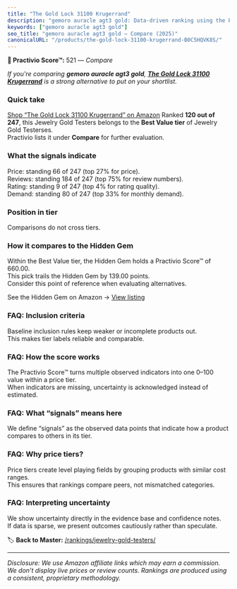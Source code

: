 ```yaml
---
title: "The Gold Lock 31100 Krugerrand"
description: "gemoro auracle agt3 gold: Data-driven ranking using the Practivio Score™. Positioned by quality, value, demand, findability, momentum."
keywords: ["gemoro auracle agt3 gold"]
seo_title: "gemoro auracle agt3 gold — Compare (2025)"
canonicalURL: "/products/the-gold-lock-31100-krugerrand-B0C5HQVK8S/"
---
```


**🛒 Practivio Score™:** 521 — _Compare_


*If you're comparing **gemoro auracle agt3 gold**, **[The Gold Lock 31100 Krugerrand](https://www.amazon.com/dp/B0C5HQVK8S?tag=practivio-20)** is a strong alternative to put on your shortlist.*
### Quick take
[Shop “The Gold Lock 31100 Krugerrand” on Amazon](https://www.amazon.com/dp/B0C5HQVK8S?tag=practivio-20)
Ranked **120 out of 247**, this Jewelry Gold Testers belongs to the **Best Value tier** of Jewelry Gold Testerses.  
Practivio lists it under **Compare** for further evaluation.

### What the signals indicate
Price: standing 66 of 247 (top 27% for price).  
Reviews: standing 184 of 247 (top 75% for review numbers).  
Rating: standing 9 of 247 (top 4% for rating quality).  
Demand: standing 80 of 247 (top 33% for monthly demand).

### Position in tier
Comparisons do not cross tiers.

### How it compares to the Hidden Gem
Within the Best Value tier, the Hidden Gem holds a Practivio Score™ of 660.00.  
This pick trails the Hidden Gem by 139.00 points.  
Consider this point of reference when evaluating alternatives.  

See the Hidden Gem on Amazon → [View listing](https://www.amazon.com/dp/B0CHKLZ7PJ?tag=practivio-20)

### FAQ: Inclusion criteria
Baseline inclusion rules keep weaker or incomplete products out.  
This makes tier labels reliable and comparable.

### FAQ: How the score works
The Practivio Score™ turns multiple observed indicators into one 0–100 value within a price tier.  
When indicators are missing, uncertainty is acknowledged instead of estimated.

### FAQ: What “signals” means here
We define “signals” as the observed data points that indicate how a product compares to others in its tier.

### FAQ: Why price tiers?
Price tiers create level playing fields by grouping products with similar cost ranges.  
This ensures that rankings compare peers, not mismatched categories.

### FAQ: Interpreting uncertainty
We show uncertainty directly in the evidence base and confidence notes.  
If data is sparse, we present outcomes cautiously rather than speculate.

<!-- Missing template for Compare/CompareWithinPriceClass -->


🏷️ **Back to Master:** [/rankings/jewelry-gold-testers/](/rankings/jewelry-gold-testers/)

---
_Disclosure: We use Amazon affiliate links which may earn a commission. We don’t display live prices or review counts. Rankings are produced using a consistent, proprietary methodology._

